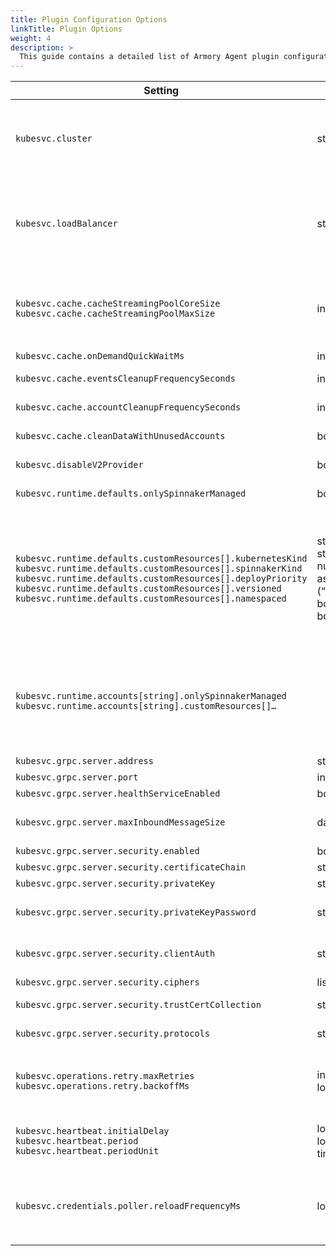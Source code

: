 ```yaml
---
title: Plugin Configuration Options
linkTitle: Plugin Options
weight: 4
description: >
  This guide contains a detailed list of Armory Agent plugin configuration options for Clouddriver.
---
```


| Setting  | Type  | Default  | Description |
| -------- | ----- | -------- | ----------- |
| `kubesvc.cluster` | string | none | Type of clustering.<br>`local`: don’t try to coordinate with other Clouddriver instances<br>`redis`: use Redis to coordinate via pubsub. Use `redis` if you plan to use multiple Clouddriver instances.<br>`local` will be deprecated in a future release. |
| `kubesvc.loadBalancer`  | string | none | Pick a different account load balancing algorithm. Only implementation so far is the “MN algorithm” that does hides Agent connections from other clouddriver instances and assigns account to the least busy connected Clouddriver while never unassigning an account from a still connected instance unless it dies or stops being connected to that account. |
| `kubesvc.cache.cacheStreamingPoolCoreSize`<br>`kubesvc.cache.cacheStreamingPoolMaxSize` | integer | 10/100 | Thread pool sizing to write to cache. Each thread handles events for a single account at a time. It doesn't need to be greater than the number of agents. More threads means faster response. If Kubernetes accounts are very busy, you can set max size to `number of Kubernetes accounts / number of Clouddriver instances`. |
| `kubesvc.cache.onDemandQuickWaitMs` | integer | 10000 | How long to wait for a recache operation. |
| `kubesvc.cache.eventsCleanupFrequencySeconds` | integer | 7200 (2h) | How long to keep Kubernetes events cached for. |
| `kubesvc.cache.accountCleanupFrequencySeconds` | integer | 600 (10m) | How long to keep accounts that are no longer connected to any Agent |
| `kubesvc.cache.cleanDataWithUnusedAccounts` | boolean | true | When cleaning an old account, also clean its associated data |
| `kubesvc.disableV2Provider` | boolean | false | If you don’t need the V2 provider account, set that to true to speed up caching deserialization. |
| `kubesvc.runtime.defaults.onlySpinnakerManaged` | boolean | false | Same meaning as V2 provider. Should Spinnaker cache manifests that are not deployed by Spinnaker? |
| `kubesvc.runtime.defaults.customResources[].kubernetesKind`<br>`kubesvc.runtime.defaults.customResources[].spinnakerKind`<br>`kubesvc.runtime.defaults.customResources[].deployPriority`<br>`kubesvc.runtime.defaults.customResources[].versioned`<br>`kubesvc.runtime.defaults.customResources[].namespaced` | string<br>string<br>number as string (“100”)<br>boolean<br>boolean | none<br>none<br>“100”<br>false<br>false | Same meaning as V2 provider. Customize behavior of Spinnaker for an unknown (to Spinnaker) resource.<br><br>- `kubernetesKind` in the format `<kind>.<api group>`<br>- `spinnakerKind` is one of the Spinnaker kinds<br>- `deployPriority` will determine in which order Spinnaker will deploy a resource if multiple manifests are to be deployed in an operation.<br>- `versioned` should Spinnaker version new resource or just update them?<br>- `namespaced` is barely used with kubesvc. TODO: remove |
| `kubesvc.runtime.accounts[string].onlySpinnakerManaged`<br>`kubesvc.runtime.accounts[string].customResources[]…`  |                                                                    |                                         | Same as above but per account. This takes priority over default runtime settings. Default values are used if not populated for the account.<br><br>Format is a map (account name → props), e.g.<br>kubesvc.runtime.accounts:<br>   prod:<br>     onlySpinnakerManaged: true |
| `kubesvc.grpc.server.address`| string| `*` |Address to bind the gRPC server to|
| `kubesvc.grpc.server.port`| int | `9091` | Port to bind the gRPC server to |
| `kubesvc.grpc.server.healthServiceEnabled`| boolean | `true` | Enable gRPC healthcheck service |
| `kubesvc.grpc.server.maxInboundMessageSize`| data size | `4MB` | Maximum size of a gRPC message. It should be at least as big as the biggest Kubernetes object manifest you can expect. |
| `kubesvc.grpc.server.security.enabled`| boolean | `false` | Enable transport level security |
| `kubesvc.grpc.server.security.certificateChain`| string | none | Reference to the server's certificate chain. |
| `kubesvc.grpc.server.security.privateKey`| string | none | Reference to the private key of the server. |
| `kubesvc.grpc.server.security.privateKeyPassword`| string | none | Reference to private key password if password protected. You can use [secret management]({{<  ref "secrets" >}}) to store the password. |
| `kubesvc.grpc.server.security.clientAuth`| string | `NONE` | `NONE`: no client certificate verification, `OPTIONAL`: verify client certificates if presented, `REQUIRE`: require client to present certificates and verify it |
| `kubesvc.grpc.server.security.ciphers`| list(string) | `[]` | By default, use the systems default ciphers. |
| `kubesvc.grpc.server.security.trustCertCollection`| string | none | By default, use the systems default truststore (cacerts). Otherwise, reference to a truststore to validate clients. |
| `kubesvc.grpc.server.security.protocols`| string | none | By default, use the systems default protocols. Otherwise, list of protocols accepted (`TLSv1.1`, `TLSv1.2`, etc. |
| `kubesvc.operations.retry.maxRetries`<br>`kubesvc.operations.retry.backoffMs` | int<br>long | 5<br>2000 | When an operation is to be sent to an account, Clouddriver will attempt to find a connected agent. If it cannot (e.g. restart of an agent, re-balancing, network issue), the operation will be retried up to `retry - 1` times with `backoffMs` wait time b/w each try. |
| `kubesvc.heartbeat.initialDelay`<br>`kubesvc.heartbeat.period`<br>`kubesvc.heartbeat.periodUnit` | long<br>long<br>timeUnit | 0<br>30<br>SECONDS | How often each Clouddriver node reports its assingments as recent. Set the heartbeat period to a value less than `kubesvc.cache.accountCleanupFrequencySeconds` to prevent losing account cache. |
| `kubesvc.credentials.poller.reloadFrequencyMs` | long | 30000 | <span class="badge badge-primary">2.23.0+</span> <span class="badge badge-primary">1.23.0+</span> How often the plugin will refresh account credentials to clouddriver in case `credentials.poller.enabled` is disabled. Otherwise the standard properties of `credentials.poller.enabled` and `credentials.poller.types.kubernetes.reloadFrequencyMs` are respected |

